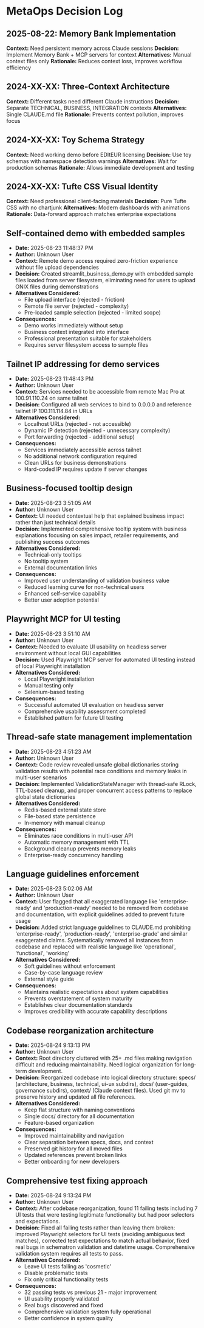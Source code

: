 # MetaOps Decision Log

## 2025-08-22: Memory Bank Implementation
**Context:** Need persistent memory across Claude sessions
**Decision:** Implement Memory Bank + MCP servers for context
**Alternatives:** Manual context files only
**Rationale:** Reduces context loss, improves workflow efficiency

## 2024-XX-XX: Three-Context Architecture
**Context:** Different tasks need different Claude instructions
**Decision:** Separate TECHNICAL, BUSINESS, INTEGRATION contexts
**Alternatives:** Single CLAUDE.md file
**Rationale:** Prevents context pollution, improves focus

## 2024-XX-XX: Toy Schema Strategy
**Context:** Need working demo before EDItEUR licensing
**Decision:** Use toy schemas with namespace detection warnings
**Alternatives:** Wait for production schemas
**Rationale:** Allows immediate development and testing

## 2024-XX-XX: Tufte CSS Visual Identity
**Context:** Need professional client-facing materials
**Decision:** Pure Tufte CSS with no chartjunk
**Alternatives:** Modern dashboards with animations
**Rationale:** Data-forward approach matches enterprise expectations

## Self-contained demo with embedded samples
- **Date:** 2025-08-23 11:48:37 PM
- **Author:** Unknown User
- **Context:** Remote demo access required zero-friction experience without file upload dependencies
- **Decision:** Created streamlit_business_demo.py with embedded sample files loaded from server filesystem, eliminating need for users to upload ONIX files during demonstrations
- **Alternatives Considered:** 
  - File upload interface (rejected - friction)
  - Remote file server (rejected - complexity)
  - Pre-loaded sample selection (rejected - limited scope)
- **Consequences:** 
  - Demo works immediately without setup
  - Business context integrated into interface
  - Professional presentation suitable for stakeholders
  - Requires server filesystem access to sample files

## Tailnet IP addressing for demo services
- **Date:** 2025-08-23 11:48:43 PM
- **Author:** Unknown User
- **Context:** Services needed to be accessible from remote Mac Pro at 100.91.110.24 on same tailnet
- **Decision:** Configured all web services to bind to 0.0.0.0 and reference tailnet IP 100.111.114.84 in URLs
- **Alternatives Considered:** 
  - Localhost URLs (rejected - not accessible)
  - Dynamic IP detection (rejected - unnecessary complexity)
  - Port forwarding (rejected - additional setup)
- **Consequences:** 
  - Services immediately accessible across tailnet
  - No additional network configuration required
  - Clean URLs for business demonstrations
  - Hard-coded IP requires update if server changes

## Business-focused tooltip design
- **Date:** 2025-08-23 3:51:05 AM
- **Author:** Unknown User
- **Context:** UI needed contextual help that explained business impact rather than just technical details
- **Decision:** Implemented comprehensive tooltip system with business explanations focusing on sales impact, retailer requirements, and publishing success outcomes
- **Alternatives Considered:** 
  - Technical-only tooltips
  - No tooltip system
  - External documentation links
- **Consequences:** 
  - Improved user understanding of validation business value
  - Reduced learning curve for non-technical users
  - Enhanced self-service capability
  - Better user adoption potential

## Playwright MCP for UI testing
- **Date:** 2025-08-23 3:51:10 AM
- **Author:** Unknown User
- **Context:** Needed to evaluate UI usability on headless server environment without local GUI capabilities
- **Decision:** Used Playwright MCP server for automated UI testing instead of local Playwright installation
- **Alternatives Considered:** 
  - Local Playwright installation
  - Manual testing only
  - Selenium-based testing
- **Consequences:** 
  - Successful automated UI evaluation on headless server
  - Comprehensive usability assessment completed
  - Established pattern for future UI testing

## Thread-safe state management implementation
- **Date:** 2025-08-23 4:51:23 AM
- **Author:** Unknown User
- **Context:** Code review revealed unsafe global dictionaries storing validation results with potential race conditions and memory leaks in multi-user scenarios
- **Decision:** Implemented ValidationStateManager with thread-safe RLock, TTL-based cleanup, and proper concurrent access patterns to replace global state dictionaries
- **Alternatives Considered:** 
  - Redis-based external state store
  - File-based state persistence
  - In-memory with manual cleanup
- **Consequences:** 
  - Eliminates race conditions in multi-user API
  - Automatic memory management with TTL
  - Background cleanup prevents memory leaks
  - Enterprise-ready concurrency handling

## Language guidelines enforcement
- **Date:** 2025-08-23 5:02:06 AM
- **Author:** Unknown User
- **Context:** User flagged that all exaggerated language like 'enterprise-ready' and 'production-ready' needed to be removed from codebase and documentation, with explicit guidelines added to prevent future usage
- **Decision:** Added strict language guidelines to CLAUDE.md prohibiting 'enterprise-ready', 'production-ready', 'enterprise-grade' and similar exaggerated claims. Systematically removed all instances from codebase and replaced with realistic language like 'operational', 'functional', 'working'
- **Alternatives Considered:** 
  - Soft guidelines without enforcement
  - Case-by-case language review
  - External style guide
- **Consequences:** 
  - Maintains realistic expectations about system capabilities
  - Prevents overstatement of system maturity
  - Establishes clear documentation standards
  - Improves credibility with accurate capability descriptions

## Codebase reorganization architecture
- **Date:** 2025-08-24 9:13:13 PM
- **Author:** Unknown User
- **Context:** Root directory cluttered with 25+ .md files making navigation difficult and reducing maintainability. Need logical organization for long-term development.
- **Decision:** Reorganized codebase into logical directory structure: specs/ (architecture, business, technical, ui-ux subdirs), docs/ (user-guides, governance subdirs), context/ (Claude context files). Used git mv to preserve history and updated all file references.
- **Alternatives Considered:** 
  - Keep flat structure with naming conventions
  - Single docs/ directory for all documentation
  - Feature-based organization
- **Consequences:** 
  - Improved maintainability and navigation
  - Clear separation between specs, docs, and context
  - Preserved git history for all moved files
  - Updated references prevent broken links
  - Better onboarding for new developers

## Comprehensive test fixing approach
- **Date:** 2025-08-24 9:13:24 PM
- **Author:** Unknown User
- **Context:** After codebase reorganization, found 11 failing tests including 7 UI tests that were testing legitimate functionality but had poor selectors and expectations.
- **Decision:** Fixed all failing tests rather than leaving them broken: improved Playwright selectors for UI tests (avoiding ambiguous text matches), corrected test expectations to match actual behavior, fixed real bugs in schematron validation and datetime usage. Comprehensive validation system requires all tests to pass.
- **Alternatives Considered:** 
  - Leave UI tests failing as 'cosmetic'
  - Disable problematic tests
  - Fix only critical functionality tests
- **Consequences:** 
  - 32 passing tests vs previous 21 - major improvement
  - UI usability properly validated
  - Real bugs discovered and fixed
  - Comprehensive validation system fully operational
  - Better confidence in system quality
